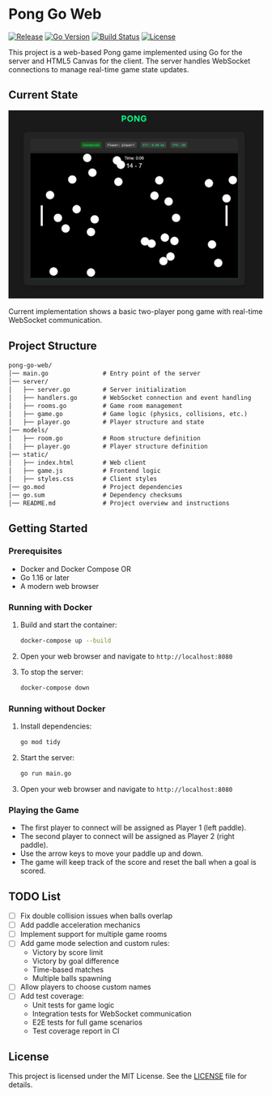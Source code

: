 # Pong Go Web

[![Release](https://img.shields.io/github/v/release/mariodev/pong-go-web?style=flat-square)](https://github.com/mariodev/pong-go-web/releases)
[![Go Version](https://img.shields.io/github/go-mod/go-version/mariodev/pong-go-web?style=flat-square)](go.mod)
[![Build Status](https://img.shields.io/github/actions/workflow/status/mariodev/pong-go-web/release.yml?style=flat-square)](https://github.com/mariodev/pong-go-web/actions/workflows/release.yml)
[![License](https://img.shields.io/github/license/mariodev/pong-go-web?style=flat-square)](LICENSE)

This project is a web-based Pong game implemented using Go for the server and HTML5 Canvas for the client. The server handles WebSocket connections to manage real-time game state updates.

## Current State

![Pong Game Screenshot](docs/images/game.png)

Current implementation shows a basic two-player pong game with real-time WebSocket communication.


## Project Structure

```
pong-go-web/
│── main.go               # Entry point of the server
│── server/
│   ├── server.go         # Server initialization
│   ├── handlers.go       # WebSocket connection and event handling
│   ├── rooms.go          # Game room management
│   ├── game.go           # Game logic (physics, collisions, etc.)
│   ├── player.go         # Player structure and state
│── models/
│   ├── room.go           # Room structure definition
│   ├── player.go         # Player structure definition
│── static/
│   ├── index.html        # Web client
│   ├── game.js           # Frontend logic
│   ├── styles.css        # Client styles
│── go.mod                # Project dependencies
│── go.sum                # Dependency checksums
│── README.md             # Project overview and instructions
```

## Getting Started

### Prerequisites

- Docker and Docker Compose
OR
- Go 1.16 or later
- A modern web browser

### Running with Docker

1. Build and start the container:
    ```sh
    docker-compose up --build
    ```

2. Open your web browser and navigate to `http://localhost:8080`

3. To stop the server:
    ```sh
    docker-compose down
    ```

### Running without Docker

1. Install dependencies:
    ```sh
    go mod tidy
    ```

2. Start the server:
    ```sh
    go run main.go
    ```

3. Open your web browser and navigate to `http://localhost:8080`

### Playing the Game

- The first player to connect will be assigned as Player 1 (left paddle).
- The second player to connect will be assigned as Player 2 (right paddle).
- Use the arrow keys to move your paddle up and down.
- The game will keep track of the score and reset the ball when a goal is scored.

## TODO List

- [ ] Fix double collision issues when balls overlap
- [ ] Add paddle acceleration mechanics
- [ ] Implement support for multiple game rooms
- [ ] Add game mode selection and custom rules:
  - Victory by score limit
  - Victory by goal difference
  - Time-based matches
  - Multiple balls spawning
- [ ] Allow players to choose custom names
- [ ] Add test coverage:
  - Unit tests for game logic
  - Integration tests for WebSocket communication
  - E2E tests for full game scenarios
  - Test coverage report in CI

## License

This project is licensed under the MIT License. See the [LICENSE](LICENSE) file for details.
